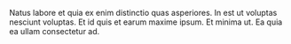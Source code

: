 Natus labore et quia ex enim distinctio quas asperiores.
In est ut voluptas nesciunt voluptas.
Et id quis et earum maxime ipsum.
Et minima ut.
Ea quia ea ullam consectetur ad.